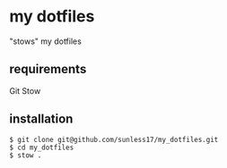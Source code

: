 # my dotfiles
"stows" my dotfiles
## requirements
Git
Stow
## installation
```
$ git clone git@github.com/sunless17/my_dotfiles.git
$ cd my_dotfiles
$ stow .
```
